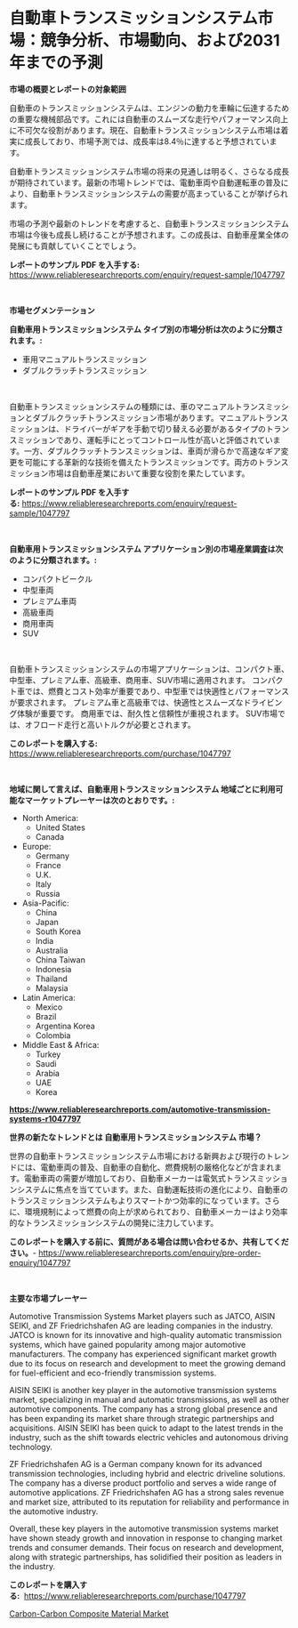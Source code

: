 <p><h1>自動車トランスミッションシステム市場：競争分析、市場動向、および2031年までの予測</h1></p><p><strong>市場の概要とレポートの対象範囲</strong></p>
<p><p>自動車のトランスミッションシステムは、エンジンの動力を車輪に伝達するための重要な機械部品です。これには自動車のスムーズな走行やパフォーマンス向上に不可欠な役割があります。現在、自動車トランスミッションシステム市場は着実に成長しており、市場予測では、成長率は8.4％に達すると予想されています。</p><p>自動車トランスミッションシステム市場の将来の見通しは明るく、さらなる成長が期待されています。最新の市場トレンドでは、電動車両や自動運転車の普及により、自動車トランスミッションシステムの需要が高まっていることが挙げられます。</p><p>市場の予測や最新のトレンドを考慮すると、自動車トランスミッションシステム市場は今後も成長し続けることが予想されます。この成長は、自動車産業全体の発展にも貢献していくことでしょう。</p></p>
<p><strong>レポートのサンプル PDF を入手する:</strong> <a href="https://www.reliableresearchreports.com/enquiry/request-sample/1047797">https://www.reliableresearchreports.com/enquiry/request-sample/1047797</a></p>
<p>&nbsp;</p>
<p><strong>市場セグメンテーション</strong></p>
<p><strong>自動車用トランスミッションシステム タイプ別の市場分析は次のように分類されます。:</strong></p>
<p><ul><li>車用マニュアルトランスミッション</li><li>ダブルクラッチトランスミッション</li></ul></p>
<p>&nbsp;</p>
<p><p>自動車トランスミッションシステムの種類には、車のマニュアルトランスミッションとダブルクラッチトランスミッション市場があります。マニュアルトランスミッションは、ドライバーがギアを手動で切り替える必要があるタイプのトランスミッションであり、運転手にとってコントロール性が高いと評価されています。一方、ダブルクラッチトランスミッションは、車両が滑らかで高速なギア変更を可能にする革新的な技術を備えたトランスミッションです。両方のトランスミッション市場は自動車産業において重要な役割を果たしています。</p></p>
<p><strong>レポートのサンプル PDF を入手する:</strong>&nbsp;<a href="https://www.reliableresearchreports.com/enquiry/request-sample/1047797">https://www.reliableresearchreports.com/enquiry/request-sample/1047797</a></p>
<p>&nbsp;</p>
<p><strong> 自動車用トランスミッションシステム アプリケーション別の市場産業調査は次のように分類されます。:</strong></p>
<p><ul><li>コンパクトビークル</li><li>中型車両</li><li>プレミアム車両</li><li>高級車両</li><li>商用車両</li><li>SUV</li></ul></p>
<p>&nbsp;</p>
<p><p>自動車トランスミッションシステムの市場アプリケーションは、コンパクト車、中型車、プレミアム車、高級車、商用車、SUV市場に適用されます。 コンパクト車では、燃費とコスト効率が重要であり、中型車では快適性とパフォーマンスが要求されます。 プレミアム車と高級車では、快適性とスムーズなドライビング体験が重要です。 商用車では、耐久性と信頼性が重視されます。 SUV市場では、オフロード走行と高いトルクが必要とされます。</p></p>
<p><strong>このレポートを購入する:</strong>&nbsp; <a href="https://www.reliableresearchreports.com/purchase/1047797">https://www.reliableresearchreports.com/purchase/1047797</a></p>
<p>&nbsp;</p>
<p><strong>地域に関して言えば、自動車用トランスミッションシステム 地域ごとに利用可能なマーケットプレーヤーは次のとおりです。:</strong></p>
<p><ul>
    <li>
        North America:
        <ul>
            <li>United States</li>
            <li>Canada</li>
        </ul>
    </li>
    <li>
        Europe:
        <ul>
            <li>Germany</li>
            <li>France</li>
            <li>U.K.</li>
            <li>Italy</li>
            <li>Russia</li>
        </ul>
    </li>
    <li>
        Asia-Pacific:
        <ul>
            <li>China</li>
            <li>Japan</li>
            <li>South Korea</li>
            <li>India</li>
            <li>Australia</li>
            <li>China Taiwan</li>
            <li>Indonesia</li>
            <li>Thailand</li>
            <li>Malaysia</li>
        </ul>
    </li>
    <li>
        Latin America:
        <ul>
            <li>Mexico</li>
            <li>Brazil</li>
            <li>Argentina Korea</li>
            <li>Colombia</li>
        </ul>
    </li>
    <li>
        Middle East & Africa:
        <ul>
            <li>Turkey</li>
            <li>Saudi</li>
            <li>Arabia</li>
            <li>UAE</li>
            <li>Korea</li>
        </ul>
    </li>
    </ul></p>
<p><strong><a href="https://www.reliableresearchreports.com/automotive-transmission-systems-r1047797">https://www.reliableresearchreports.com/automotive-transmission-systems-r1047797</a></strong>&nbsp;</p>
<p><strong>世界の新たなトレンドとは 自動車用トランスミッションシステム 市場？</strong></p>
<p><p>世界の自動車トランスミッションシステム市場における新興および現行のトレンドには、電動車両の普及、自動車の自動化、燃費規制の厳格化などが含まれます。電動車両の需要が増加しており、自動車メーカーは電気式トランスミッションシステムに焦点を当てています。また、自動運転技術の進化により、自動車のトランスミッションシステムもよりスマートかつ効率的になっています。さらに、環境規制によって燃費の向上が求められており、自動車メーカーはより効率的なトランスミッションシステムの開発に注力しています。</p></p>
<p><strong>このレポートを購入する前に、質問がある場合は問い合わせるか、共有してください。</strong>- <a href="https://www.reliableresearchreports.com/enquiry/pre-order-enquiry/1047797">https://www.reliableresearchreports.com/enquiry/pre-order-enquiry/1047797</a></p>
<p>&nbsp;</p>
<p><strong>主要な市場プレーヤー</strong></p>
<p><p>Automotive Transmission Systems Market players such as JATCO, AISIN SEIKI, and ZF Friedrichshafen AG are leading companies in the industry. JATCO is known for its innovative and high-quality automatic transmission systems, which have gained popularity among major automotive manufacturers. The company has experienced significant market growth due to its focus on research and development to meet the growing demand for fuel-efficient and eco-friendly transmission systems.</p><p>AISIN SEIKI is another key player in the automotive transmission systems market, specializing in manual and automatic transmissions, as well as other automotive components. The company has a strong global presence and has been expanding its market share through strategic partnerships and acquisitions. AISIN SEIKI has been quick to adapt to the latest trends in the industry, such as the shift towards electric vehicles and autonomous driving technology.</p><p>ZF Friedrichshafen AG is a German company known for its advanced transmission technologies, including hybrid and electric driveline solutions. The company has a diverse product portfolio and serves a wide range of automotive applications. ZF Friedrichshafen AG has a strong sales revenue and market size, attributed to its reputation for reliability and performance in the automotive industry.</p><p>Overall, these key players in the automotive transmission systems market have shown steady growth and innovation in response to changing market trends and consumer demands. Their focus on research and development, along with strategic partnerships, has solidified their position as leaders in the industry.</p></p>
<p><strong>このレポートを購入する:</strong>&nbsp;&nbsp;<a href="https://www.reliableresearchreports.com/purchase/1047797">https://www.reliableresearchreports.com/purchase/1047797</a></p>
<p><p><a href="https://changeable-paste-463.notion.site/Carbon-Carbon-Composite-Material-Market-Comprehensive-Assessment-by-Type-Application-and-Geograph-6699679eea1742468205ae154f491f21">Carbon-Carbon Composite Material Market</a></p></p>